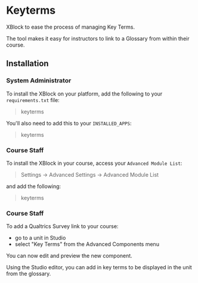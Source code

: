 # Keyterms

XBlock to ease the process of managing Key Terms.

The tool makes it easy for instructors to link to a Glossary
from within their course.

## Installation


### System Administrator

To install the XBlock on your platform,
add the following to your `requirements.txt` file:

> keyterms

You'll also need to add this to your `INSTALLED_APPS`:

> keyterms


### Course Staff

To install the XBlock in your course,
access your `Advanced Module List`:

> Settings -> Advanced Settings -> Advanced Module List

and add the following:

> keyterms

### Course Staff

To add a Qualtrics Survey link to your course:

- go to a unit in Studio
- select "Key Terms" from the Advanced Components menu

You can now edit and preview the new component.

Using the Studio editor, you can add in key terms to be displayed in the unit
from the glossary.
